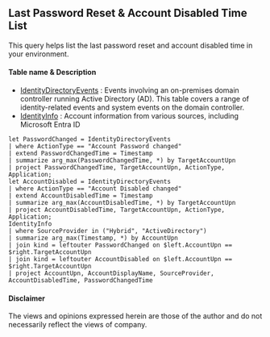 ## Last Password Reset & Account Disabled Time List
This query helps list the last password reset and account disabled time in your environment.

#### Table name & Description
- [IdentityDirectoryEvents](https://learn.microsoft.com/en-us/microsoft-365/security/defender/advanced-hunting-identitydirectoryevents-table?view=o365-worldwide) : Events involving an on-premises domain controller running Active Directory (AD). This table covers a range of identity-related events and system events on the domain controller.
- [IdentityInfo](https://learn.microsoft.com/en-us/microsoft-365/security/defender/advanced-hunting-identityinfo-table?view=o365-worldwide) : Account information from various sources, including Microsoft Entra ID

```kusto
let PasswordChanged = IdentityDirectoryEvents 
| where ActionType == "Account Password changed"
| extend PasswordChangedTime = Timestamp
| summarize arg_max(PasswordChangedTime, *) by TargetAccountUpn
| project PasswordChangedTime, TargetAccountUpn, ActionType, Application;
let AccountDisabled = IdentityDirectoryEvents 
| where ActionType == "Account Disabled changed"
| extend AccountDisabledTime = Timestamp
| summarize arg_max(AccountDisabledTime, *) by TargetAccountUpn
| project AccountDisabledTime, TargetAccountUpn, ActionType, Application;
IdentityInfo 
| where SourceProvider in ("Hybrid", "ActiveDirectory")
| summarize arg_max(Timestamp, *) by AccountUpn
| join kind = leftouter PasswordChanged on $left.AccountUpn == $right.TargetAccountUpn 
| join kind = leftouter AccountDisabled on $left.AccountUpn == $right.TargetAccountUpn 
| project AccountUpn, AccountDisplayName, SourceProvider, AccountDisabledTime, PasswordChangedTime
```
#### Disclaimer
The views and opinions expressed herein are those of the author and do not necessarily reflect the views of company.
